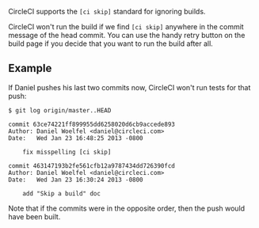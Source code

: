 CircleCI supports the `[ci skip]` standard for ignoring builds.

CircleCI won't run the build if we find `[ci skip]` anywhere in the commit message of the head commit.
You can use the handy retry button on the build page if you decide that you want to run the build after all.

## Example

If Daniel pushes his last two commits now, CircleCI won't run tests for that push:

```
$ git log origin/master..HEAD

commit 63ce74221ff899955dd6258020d6cb9accede893
Author: Daniel Woelfel <daniel@circleci.com>
Date:   Wed Jan 23 16:48:25 2013 -0800

    fix misspelling [ci skip]

commit 463147193b2fe561cfb12a9787434dd726390fcd
Author: Daniel Woelfel <daniel@circleci.com>
Date:   Wed Jan 23 16:30:24 2013 -0800

    add "Skip a build" doc
```

Note that if the commits were in the opposite order, then the push would have been built.
